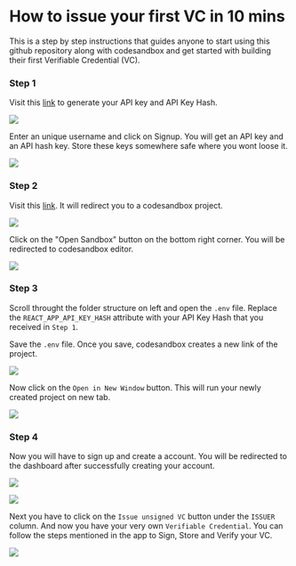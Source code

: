 # How to issue your first VC in 10 mins

This is a step by step instructions that guides anyone to start using this github repository along with codesandbox and get started with building their first Verifiable Credential (VC).

### Step 1

Visit this [link](https://affinity-onboarding-frontend.staging.affinity-project.org/) to generate your API key and API Key Hash.

![](https://github.com/affinityproject/vcms-browser-app/blob/shubham/instructions/apikey.JPG?raw=true)

Enter an unique username and click on Signup. You will get an API key and an API hash key. Store these keys somewhere safe where you wont loose it.

![](https://github.com/affinityproject/vcms-browser-app/blob/shubham/instructions/apikey2.JPG?raw=true)

### Step 2

Visit this [link](https://v8pw8.csb.app/). It will redirect you to a codesandbox project.

![](https://github.com/affinityproject/vcms-browser-app/blob/shubham/instructions/codesandboxproject.JPG?raw=true)

Click on the "Open Sandbox" button on the bottom right corner. You will be redirected to codesandbox editor.

![](https://github.com/affinityproject/vcms-browser-app/blob/shubham/instructions/codesandboxeditor.JPG?raw=true)

### Step 3

Scroll throught the folder structure on left and open the `.env` file. Replace the `REACT_APP_API_KEY_HASH` attribute with your API Key Hash that you received in `Step 1`.

Save the `.env` file. Once you save, codesandbox creates a new link of the project.

![](https://github.com/affinityproject/vcms-browser-app/blob/shubham/instructions/newlink.png?raw=true)

Now click on the `Open in New Window` button. This will run your newly created project on new tab.

![](https://github.com/affinityproject/vcms-browser-app/blob/shubham/instructions/newwindow.png?raw=true)

### Step 4

Now you will have to sign up and create a account. You will be redirected to the dashboard after successfully creating your account.

![](https://github.com/affinityproject/vcms-browser-app/blob/shubham/instructions/signup.JPG?raw=true)

![](https://github.com/affinityproject/vcms-browser-app/blob/shubham/instructions/dashboard.JPG?raw=true)

Next you have to click on the `Issue unsigned VC` button under the `ISSUER` column. And now you have your very own `Verifiable Credential`. You can follow the steps mentioned in the app to Sign, Store and Verify your VC.

![](https://github.com/affinityproject/vcms-browser-app/blob/shubham/instructions/vccreated.JPG?raw=true)
